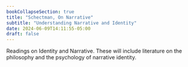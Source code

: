 ```yaml
---
bookCollapseSection: true
title: "Schectman, On Narrative"
subtitle: "Understanding Narrative and Identity"
date: 2024-06-09T14:11:55-05:00
draft: false
---
```


Readings on Identity and Narrative. These will include literature on the philosophy and the psychology of narrative identity.
